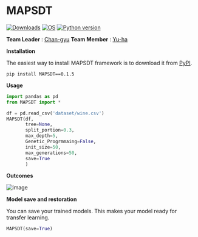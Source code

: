 # MAPSDT

[![Downloads](https://pepy.tech/badge/MAPSDT)](https://pepy.tech/project/MAPSDT)
[![OS](https://img.shields.io/badge/OS-windows-red)](https://windows.com)
[![Python version](https://img.shields.io/badge/python-3.7.0-brightgreen.svg)](https://www.python.org) 
 
**Team Leader** : [Chan-gyu](https://github.com/wjk1011)  **Team Member** : [Yu-ha](https://github.com/jiyuha)


**Installation**

The easiest way to install MAPSDT framework is to download it from [PyPI](https://pypi.org/project/MAPSDT).
```
pip install MAPSDT==0.1.5
```

**Usage**
```python
import pandas as pd
from MAPSDT import *

df = pd.read_csv('dataset/wine.csv')
MAPSDT(df,
       tree=None,
       split_portion=0.3,
       max_depth=5,
       Genetic_Progrmmaing=False,
       init_size=50,
       max_generations=50,
       save=True
       )
```

**Outcomes**

![image](https://user-images.githubusercontent.com/70674000/141953129-3ed83e44-561f-4508-8c58-b97f9600eb45.png)


**Model save and restoration**

You can save your trained models. This makes your model ready for transfer learning.

```python
MAPSDT(save=True)
```
